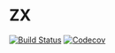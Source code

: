 # ZX

[![Build Status](https://travis-ci.com/QuantumBFS/ZX.jl.svg?branch=master)](https://travis-ci.com/QuantumBFS/ZX.jl)
[![Codecov](https://codecov.io/gh/QuantumBFS/ZX.jl/branch/master/graph/badge.svg)](https://codecov.io/gh/QuantumBFS/ZX.jl)
